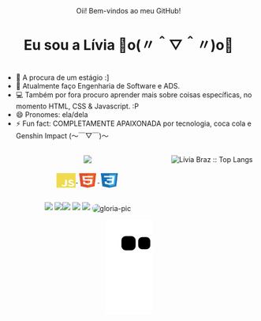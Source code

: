 <div align="center">
Oii! Bem-vindos ao meu GitHub!
<h1> Eu sou a Lívia 🌹o(〃＾▽＾〃)o🌹<h1>
  
</div>
  
- 🔭 A procura de um estágio :]
- 🌱 Atualmente faço Engenharia de Software e ADS.
- 💻 Também por fora procuro aprender mais sobre coisas específicas, no momento HTML, CSS & Javascript. :P
- 😄 Pronomes: ela/dela
- ⚡ Fun fact: COMPLETAMENTE APAIXONADA por tecnologia, coca cola e Genshin Impact (～￣▽￣)～

 ## 
  
<div align= "center">
  <a href="https://github.com/liviabraz">
  <img height="130em" src="https://github-readme-stats.vercel.app/api?username=liviabraz&show_icons=true&theme=midnight-purple&include_all_commits=true&count_private=true"/>
  <img style="float: right;" height="130em" src="https://github-readme-stats.vercel.app/api/top-langs/?username=liviabraz&langs_count=10&theme=midnight-purple&layout=compact" alt="Lívia Braz :: Top Langs" />
</div>

<div align="center" style="display: inline_block"><br>
  <img align="center" alt="JS" height="30" width="40" src="https://raw.githubusercontent.com/devicons/devicon/master/icons/javascript/javascript-plain.svg">
  <img align="center" alt="HTML" height="30" width="40" src="https://raw.githubusercontent.com/devicons/devicon/master/icons/html5/html5-original.svg">
  <img align="center" alt="CSS" height="30" width="40" src="https://raw.githubusercontent.com/devicons/devicon/master/icons/css3/css3-original.svg">
</div>
  
 ##
 
<div align="center" style="display: inline_block">  
  <a href="https://instagram.com/mrslonli" target="_blank"><img src="https://img.shields.io/badge/-Instagram-%23E4405F?style=for-the-badge&logo=instagram&logoColor=white" target="_blank"></a>
 	<a href="https://www.twitch.tv/glorinyaa" target="_blank"><img src="https://img.shields.io/badge/Twitch-9146FF?style=for-the-badge&logo=twitch&logoColor=white" target="_blank"></a
  <a href="mailto:revoltz.282@gmail.com"><img src="https://img.shields.io/badge/-Gmail-%23333?style=for-the-badge&logo=gmail&logoColor=white" target="_blank"></a>
  <a href="https://www.linkedin.com/in/lívia-braz/" target="_blank"><img src="https://img.shields.io/badge/-LinkedIn-%230077B5?style=for-the-badge&logo=linkedin&logoColor=white" target="_blank"></a> 
  <a href="https://open.spotify.com/user/oueukk72u79qtuhiayjhf0z6u?si=YQKvmWrURsur7a_hCD6_Sg&utm_source=copy-link" target="_blank"><img src="https://img.shields.io/badge/Spotify-1ED760?&style=for-the-badge&logo=spotify&logoColor=white" target="_blank"></a>
  <img align="center" alt="gloria-pic" height="260" style="border-radius:50px;" src="https://share-cdn.picrew.me/shareImg/org/202203/1472643_sbBS9Wo4.png">
  
   ![Snake animation](https://github.com/liviabraz/liviabraz/blob/output/github-contribution-grid-snake.svg)
  
</div>
 
  
  
  
